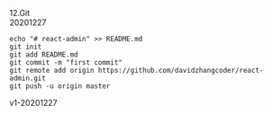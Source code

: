 12.Git  
20201227  

```
echo "# react-admin" >> README.md
git init
git add README.md
git commit -m "first commit"
git remote add origin https://github.com/davidzhangcoder/react-admin.git
git push -u origin master
```

v1-20201227
